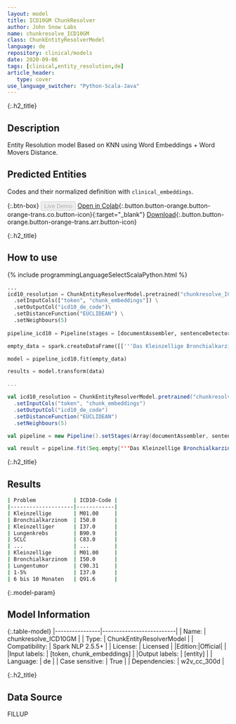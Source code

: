 ```yaml
---
layout: model
title: ICD10GM ChunkResolver
author: John Snow Labs
name: chunkresolve_ICD10GM
class: ChunkEntityResolverModel
language: de
repository: clinical/models
date: 2020-09-06
tags: [clinical,entity_resolution,de]
article_header:
   type: cover
use_language_switcher: "Python-Scala-Java"
---
```


{:.h2_title}
## Description
Entity Resolution model Based on KNN using Word Embeddings + Word Movers Distance.

## Predicted Entities 
Codes and their normalized definition with `clinical_embeddings`.

{:.btn-box}
<button class="button button-orange" disabled>Live Demo</button>
[Open in Colab](https://github.com/JohnSnowLabs/spark-nlp-workshop/blob/master/tutorials/Certification_Trainings/Healthcare/14.German_Healthcare_Models.ipynb){:.button.button-orange.button-orange-trans.co.button-icon}{:target="_blank"}
[Download](https://s3.amazonaws.com/auxdata.johnsnowlabs.com/clinical/models/chunkresolve_ICD10GM_de_2.5.5_2.4_1599431635423.zip){:.button.button-orange.button-orange-trans.arr.button-icon}

{:.h2_title}
## How to use 
<div class="tabs-box" markdown="1">

{% include programmingLanguageSelectScalaPython.html %}

```python
...
icd10_resolution = ChunkEntityResolverModel.pretrained("chunkresolve_ICD10GM",'de','clinical/models') \
  .setInputCols(["token", "chunk_embeddings"]) \
  .setOutputCol("icd10_de_code")\
  .setDistanceFunction("EUCLIDEAN") \
  .setNeighbours(5)
    
pipeline_icd10 = Pipeline(stages = [documentAssembler, sentenceDetector, tokenizer, stopwords, de_embeddings, de_ner, ner_converter, chunk_embeddings, icd10_resolution])

empty_data = spark.createDataFrame([['''Das Kleinzellige Bronchialkarzinom (Kleinzelliger Lungenkrebs, SCLC) ist Hernia femoralis, Akne, einseitig, ein hochmalignes bronchogenes Karzinom, das überwiegend im Zentrum der Lunge, in einem Hauptbronchus entsteht. Die mittlere Prävalenz wird auf 1/20.000 geschätzt. Vom SCLC sind hauptsächlich Peronen mittleren Alters (27-66 Jahre) mit Raucheranamnese betroffen. Etwa 70% der Patienten mit SCLC haben bei Stellung der Diagnose schon extra-thorakale Symptome. Zu den Symptomen gehören Thoraxschmerz, Dyspnoe, Husten und pfeifende Atmung. Die Beteiligung benachbarter Bereiche verursacht Heiserkeit, Dysphagie und Oberes Vena-cava-Syndrom (Obstruktion des Blutflusses durch die Vena cava superior). Zusätzliche Symptome als Folge einer Fernmetastasierung sind ebenfalls möglich. Rauchen und Strahlenexposition sind synergistisch wirkende Risikofaktoren. Die industrielle Exposition mit Bis (Chlormethyläther) ist ein weiterer Risikofaktor. Röntgenaufnahmen des Thorax sind nicht ausreichend empfindlich, um einen SCLC frühzeitig zu erkennen. Röntgenologischen Auffälligkeiten muß weiter nachgegangen werden, meist mit Computertomographie. Die Diagnose wird bioptisch gesichert. Patienten mit SCLC erhalten meist Bestrahlung und/oder Chemotherapie. In Hinblick auf eine Verbesserung der Überlebenschancen der Patienten ist sowohl bei ausgedehnten und bei begrenzten SCLC eine kombinierte Chemotherapie wirksamer als die Behandlung mit Einzelsubstanzen. Es kann auch eine prophylaktische Bestrahlung des Schädels erwogen werden, da innerhalb von 2-3 Jahren nach Behandlungsbeginn ein hohes Risiko für zentralnervöse Metastasen besteht. Das Kleinzellige Bronchialkarzinom ist der aggressivste Lungentumor: Die 5-Jahres-Überlebensrate beträgt 1-5%, der Median des gesamten Überlebens liegt bei etwa 6 bis 10 Monaten.''']]).toDF("text")

model = pipeline_icd10.fit(empty_data)

results = model.transform(data)

```

```scala
...

val icd10_resolution = ChunkEntityResolverModel.pretrained("chunkresolve_ICD10GM",'de','clinical/models')
  .setInputCols("token", "chunk_embeddings") 
  .setOutputCol("icd10_de_code")
  .setDistanceFunction("EUCLIDEAN")
  .setNeighbours(5)

val pipeline = new Pipeline().setStages(Array(documentAssembler, sentenceDetector, tokenizer, stopwords, de_embeddings, de_ner, ner_converter, chunk_embeddings, icd10_resolution))

val result = pipeline.fit(Seq.empty['''Das Kleinzellige Bronchialkarzinom (Kleinzelliger Lungenkrebs, SCLC) ist Hernia femoralis, Akne, einseitig, ein hochmalignes bronchogenes Karzinom, das überwiegend im Zentrum der Lunge, in einem Hauptbronchus entsteht. Die mittlere Prävalenz wird auf 1/20.000 geschätzt. Vom SCLC sind hauptsächlich Peronen mittleren Alters (27-66 Jahre) mit Raucheranamnese betroffen. Etwa 70% der Patienten mit SCLC haben bei Stellung der Diagnose schon extra-thorakale Symptome. Zu den Symptomen gehören Thoraxschmerz, Dyspnoe, Husten und pfeifende Atmung. Die Beteiligung benachbarter Bereiche verursacht Heiserkeit, Dysphagie und Oberes Vena-cava-Syndrom (Obstruktion des Blutflusses durch die Vena cava superior). Zusätzliche Symptome als Folge einer Fernmetastasierung sind ebenfalls möglich. Rauchen und Strahlenexposition sind synergistisch wirkende Risikofaktoren. Die industrielle Exposition mit Bis (Chlormethyläther) ist ein weiterer Risikofaktor. Röntgenaufnahmen des Thorax sind nicht ausreichend empfindlich, um einen SCLC frühzeitig zu erkennen. Röntgenologischen Auffälligkeiten muß weiter nachgegangen werden, meist mit Computertomographie. Die Diagnose wird bioptisch gesichert. Patienten mit SCLC erhalten meist Bestrahlung und/oder Chemotherapie. In Hinblick auf eine Verbesserung der Überlebenschancen der Patienten ist sowohl bei ausgedehnten und bei begrenzten SCLC eine kombinierte Chemotherapie wirksamer als die Behandlung mit Einzelsubstanzen. Es kann auch eine prophylaktische Bestrahlung des Schädels erwogen werden, da innerhalb von 2-3 Jahren nach Behandlungsbeginn ein hohes Risiko für zentralnervöse Metastasen besteht. Das Kleinzellige Bronchialkarzinom ist der aggressivste Lungentumor: Die 5-Jahres-Überlebensrate beträgt 1-5%, der Median des gesamten Überlebens liegt bei etwa 6 bis 10 Monaten.'''].toDS.toDF("text")).transform(data)

```
</div>

{:.h2_title}
## Results

```bash
| Problem            | ICD10-Code |
|--------------------|------------|
| Kleinzellige       | M01.00     |
| Bronchialkarzinom  | I50.0      |
| Kleinzelliger      | I37.0      |
| Lungenkrebs        | B90.9      |
| SCLC               | C83.0      |
| ...                | ...        |
| Kleinzellige       | M01.00     |
| Bronchialkarzinom  | I50.0      |
| Lungentumor        | C90.31     |
| 1-5%               | I37.0      |
| 6 bis 10 Monaten   | Q91.6      |
```

{:.model-param}
## Model Information

{:.table-model}
|----------------|--------------------------|
| Name:           | chunkresolve_ICD10GM     |
| Type:    | ChunkEntityResolverModel |
| Compatibility:  | Spark NLP 2.5.5+                    |
| License:        | Licensed                 |
|Edition:|Official|               |
|Input labels:         | [token, chunk_embeddings]  |
|Output labels:        | [entity]                  |
| Language:       | de                       |
| Case sensitive: | True                     |
| Dependencies:  | w2v_cc_300d              |

{:.h2_title}
## Data Source
FILLUP
